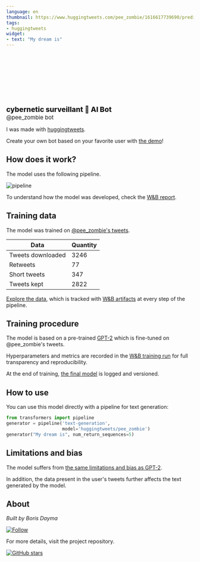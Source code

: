 ```yaml
---
language: en
thumbnail: https://www.huggingtweets.com/pee_zombie/1616617739690/predictions.png
tags:
- huggingtweets
widget:
- text: "My dream is"
---
```


<div>
<div style="width: 132px; height:132px; border-radius: 50%; background-size: cover; background-image: url('https://pbs.twimg.com/profile_images/1364097913803145217/7yteErzU_400x400.jpg')">
</div>
<div style="margin-top: 8px; font-size: 19px; font-weight: 800">cybernetic surveillant 🤖 AI Bot </div>
<div style="font-size: 15px">@pee_zombie bot</div>
</div>

I was made with [huggingtweets](https://github.com/borisdayma/huggingtweets).

Create your own bot based on your favorite user with [the demo](https://colab.research.google.com/github/borisdayma/huggingtweets/blob/master/huggingtweets-demo.ipynb)!

## How does it work?

The model uses the following pipeline.

![pipeline](https://github.com/borisdayma/huggingtweets/blob/master/img/pipeline.png?raw=true)

To understand how the model was developed, check the [W&B report](https://app.wandb.ai/wandb/huggingtweets/reports/HuggingTweets-Train-a-model-to-generate-tweets--VmlldzoxMTY5MjI).

## Training data

The model was trained on [@pee_zombie's tweets](https://twitter.com/pee_zombie).

| Data | Quantity |
| --- | --- |
| Tweets downloaded | 3246 |
| Retweets | 77 |
| Short tweets | 347 |
| Tweets kept | 2822 |

[Explore the data](https://wandb.ai/wandb/huggingtweets/runs/39cxhrz4/artifacts), which is tracked with [W&B artifacts](https://docs.wandb.com/artifacts) at every step of the pipeline.

## Training procedure

The model is based on a pre-trained [GPT-2](https://huggingface.co/gpt2) which is fine-tuned on @pee_zombie's tweets.

Hyperparameters and metrics are recorded in the [W&B training run](https://wandb.ai/wandb/huggingtweets/runs/11gay9vx) for full transparency and reproducibility.

At the end of training, [the final model](https://wandb.ai/wandb/huggingtweets/runs/11gay9vx/artifacts) is logged and versioned.

## How to use

You can use this model directly with a pipeline for text generation:

```python
from transformers import pipeline
generator = pipeline('text-generation',
                     model='huggingtweets/pee_zombie')
generator("My dream is", num_return_sequences=5)
```

## Limitations and bias

The model suffers from [the same limitations and bias as GPT-2](https://huggingface.co/gpt2#limitations-and-bias).

In addition, the data present in the user's tweets further affects the text generated by the model.

## About

*Built by Boris Dayma*

[![Follow](https://img.shields.io/twitter/follow/borisdayma?style=social)](https://twitter.com/intent/follow?screen_name=borisdayma)

For more details, visit the project repository.

[![GitHub stars](https://img.shields.io/github/stars/borisdayma/huggingtweets?style=social)](https://github.com/borisdayma/huggingtweets)
